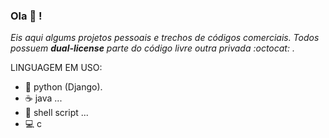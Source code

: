 ### Ola 🖖️ !


_Eis aqui algums projetos pessoais e trechos de códigos comerciais. Todos possuem **dual-license** parte do código livre outra privada :octocat: ._


LINGUAGEM EM USO:

- 🐍️ python (Django).
- :coffee:  java ...
- 🐧️ shell script ...
- 💻️ c

